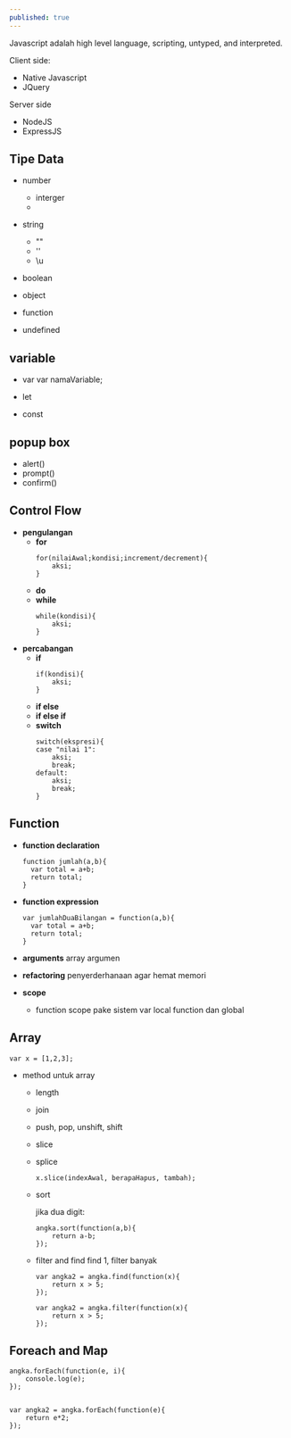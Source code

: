 ```yaml
---
published: true
---
```

Javascript adalah high level language, scripting, untyped, and interpreted.

Client side:
- Native Javascript
- JQuery

Server side
- NodeJS
- ExpressJS

## Tipe Data
- number
  - interger
  - 
  
- string
  - ""
  - ''
  - \u
  
- boolean
- object
- function
- undefined


## variable
- var
var namaVariable;

- let

- const

## popup box
- alert()
- prompt()
- confirm()

## Control Flow
- **pengulangan**
  - **for**
    ```
    for(nilaiAwal;kondisi;increment/decrement){
    	aksi;
    }
    ```
  - **do**
  - **while**
    ```
    while(kondisi){
    	aksi;
    }
    ```
- **percabangan**
  - **if**
    ```
    if(kondisi){
    	aksi;
    }
    ```
  - **if else**
  - **if else if**
  - **switch**
    ```
    switch(ekspresi){
    case "nilai 1":
		aksi;
        break;
    default:
		aksi;
        break;
    }
    ```
    
## Function
- **function declaration**
  ```
  function jumlah(a,b){
  	var total = a+b;
    return total;
  }
  ```
  
- **function expression**
  ```
  var jumlahDuaBilangan = function(a,b){
  	var total = a+b;
    return total;
  }
  ```
  
- **arguments**
  array argumen
  
- **refactoring**
  penyerderhanaan agar hemat memori

- **scope**
  - function scope
    pake sistem var local function dan global
    
## Array
```
var x = [1,2,3];
```

- method untuk array
  - length
  - join
  - push, pop, unshift, shift
  - slice
  - splice
    ```
    x.slice(indexAwal, berapaHapus, tambah);
    ```
  - sort
  
    jika dua digit:
    
    ```
    angka.sort(function(a,b){
    	return a-b;
    });
    ```
    
  - filter and find
    find 1, filter banyak
    
    ```
    var angka2 = angka.find(function(x){
    	return x > 5;
    });
    
    var angka2 = angka.filter(function(x){
    	return x > 5;
    });
    ```
    
## Foreach and Map
```
angka.forEach(function(e, i){
	console.log(e);
});


var angka2 = angka.forEach(function(e){
	return e*2;
});
```

